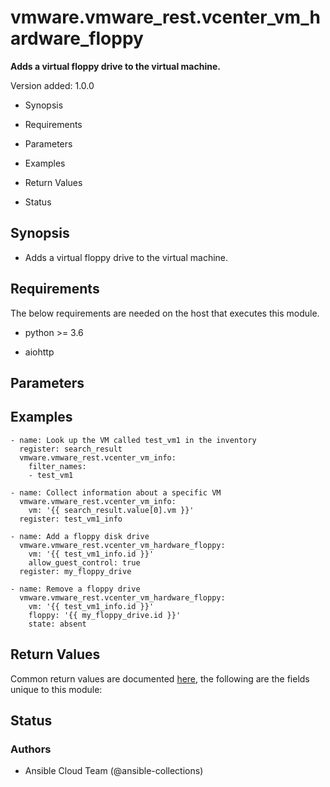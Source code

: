 # vmware.vmware_rest.vcenter_vm_hardware_floppy

**Adds a virtual floppy drive to the virtual machine.**

Version added: 1.0.0


* Synopsis


* Requirements


* Parameters


* Examples


* Return Values


* Status

## Synopsis


* Adds a virtual floppy drive to the virtual machine.

## Requirements

The below requirements are needed on the host that executes this
module.


* python >= 3.6


* aiohttp

## Parameters

## Examples

```
- name: Look up the VM called test_vm1 in the inventory
  register: search_result
  vmware.vmware_rest.vcenter_vm_info:
    filter_names:
    - test_vm1

- name: Collect information about a specific VM
  vmware.vmware_rest.vcenter_vm_info:
    vm: '{{ search_result.value[0].vm }}'
  register: test_vm1_info

- name: Add a floppy disk drive
  vmware.vmware_rest.vcenter_vm_hardware_floppy:
    vm: '{{ test_vm1_info.id }}'
    allow_guest_control: true
  register: my_floppy_drive

- name: Remove a floppy drive
  vmware.vmware_rest.vcenter_vm_hardware_floppy:
    vm: '{{ test_vm1_info.id }}'
    floppy: '{{ my_floppy_drive.id }}'
    state: absent
```

## Return Values

Common return values are documented [here](https://docs.ansible.com/ansible/latest/reference_appendices/common_return_values.html#common-return-values),
the following are the fields unique to this module:

## Status

### Authors


* Ansible Cloud Team (@ansible-collections)
